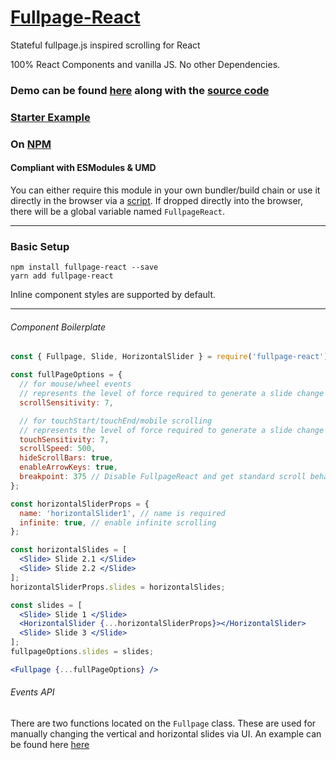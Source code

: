 # [Fullpage-React](https://cmswalker.github.io/fullpage-react/)

Stateful fullpage.js inspired scrolling for React

100% React Components and vanilla JS. No other Dependencies.

### Demo can be found [here](https://cmswalker.github.io/fullpage-react/) along with the [source code](https://github.com/cmswalker/fullpage-react/blob/master/examples/fullpageReactExample.js)

### [Starter Example](https://github.com/cmswalker/fullpage-react/tree/master/examples)

### On [NPM](https://www.npmjs.com/package/fullpage-react)

#### Compliant with ESModules & UMD
You can either require this module in your own bundler/build chain or use it directly in the browser via a [script](https://raw.githubusercontent.com/cmswalker/fullpage-react/master/FullpageReact.js). If dropped directly into the browser, there will be a global variable named `FullpageReact`.

---

### Basic Setup

```
npm install fullpage-react --save
yarn add fullpage-react

```

Inline component styles are supported by default.

---

###### Component Boilerplate

```jsx
const { Fullpage, Slide, HorizontalSlider } = require('fullpage-react');

const fullPageOptions = {
  // for mouse/wheel events
  // represents the level of force required to generate a slide change on non-mobile, 10 is default
  scrollSensitivity: 7,

  // for touchStart/touchEnd/mobile scrolling
  // represents the level of force required to generate a slide change on mobile, 10 is default
  touchSensitivity: 7,
  scrollSpeed: 500,
  hideScrollBars: true,
  enableArrowKeys: true,
  breakpoint: 375 // Disable FullpageReact and get standard scroll behavior back when this breakpoint (or below) is reached
};

const horizontalSliderProps = {
  name: 'horizontalSlider1', // name is required
  infinite: true, // enable infinite scrolling
};

const horizontalSlides = [
  <Slide> Slide 2.1 </Slide>
  <Slide> Slide 2.2 </Slide>
];
horizontalSliderProps.slides = horizontalSlides;

const slides = [
  <Slide> Slide 1 </Slide>
  <HorizontalSlider {...horizontalSliderProps}></HorizontalSlider>
  <Slide> Slide 3 </Slide>
];
fullpageOptions.slides = slides;

<Fullpage {...fullPageOptions} />

```

###### Events API

There are two functions located on the `Fullpage` class. These are used for manually changing the vertical and horizontal slides via UI.
An example can be found here [here](https://github.com/cmswalker/fullpage-react/blob/master/examples/fullpageReactExample.js)
